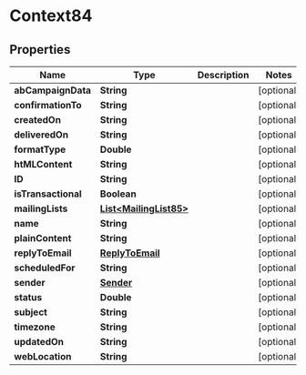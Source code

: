 
# Context84

## Properties
Name | Type | Description | Notes
------------ | ------------- | ------------- | -------------
**abCampaignData** | **String** |  |  [optional]
**confirmationTo** | **String** |  |  [optional]
**createdOn** | **String** |  |  [optional]
**deliveredOn** | **String** |  |  [optional]
**formatType** | **Double** |  |  [optional]
**htMLContent** | **String** |  |  [optional]
**ID** | **String** |  |  [optional]
**isTransactional** | **Boolean** |  |  [optional]
**mailingLists** | [**List&lt;MailingList85&gt;**](MailingList85.md) |  |  [optional]
**name** | **String** |  |  [optional]
**plainContent** | **String** |  |  [optional]
**replyToEmail** | [**ReplyToEmail**](ReplyToEmail.md) |  |  [optional]
**scheduledFor** | **String** |  |  [optional]
**sender** | [**Sender**](Sender.md) |  |  [optional]
**status** | **Double** |  |  [optional]
**subject** | **String** |  |  [optional]
**timezone** | **String** |  |  [optional]
**updatedOn** | **String** |  |  [optional]
**webLocation** | **String** |  |  [optional]



